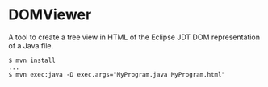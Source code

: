 # DOMViewer
A tool to create a tree view in HTML of the Eclipse JDT DOM representation of a Java file.

```
$ mvn install
...
$ mvn exec:java -D exec.args="MyProgram.java MyProgram.html"
```

